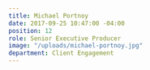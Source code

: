 ```yaml
---
title: Michael Portnoy
date: 2017-09-25 10:47:00 -04:00
position: 12
role: Senior Executive Producer
image: "/uploads/michael-portnoy.jpg"
department: Client Engagement
---
```

